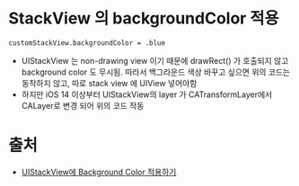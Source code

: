 # StackView 의 backgroundColor 적용

```
customStackView.backgroundColor = .blue
```

- UIStackView 는 non-drawing view 이기 때문에 drawRect() 가 호출되지 않고 background color 도 무시됨. 따라서 백그라운드 색상 바꾸고 싶으면 위의 코드는 동작하지 않고, 따로 stack view 에 UIView 넣어야함
- 하지만 iOS 14 이상부터 UIStackView의 layer 가 CATransformLayer에서 CALayer로 변경 되어 위의 코드 작동

# 출처

- [UIStackView에 Background Color 적용하기](https://velog.io/@dvhuni/UIStackView%EC%97%90-Background-Color-%EC%A0%81%EC%9A%A9%ED%95%98%EA%B8%B0)

